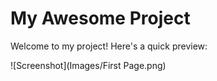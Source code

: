 # My Awesome Project

Welcome to my project! Here's a quick preview:

![Screenshot](Images/First Page.png)
